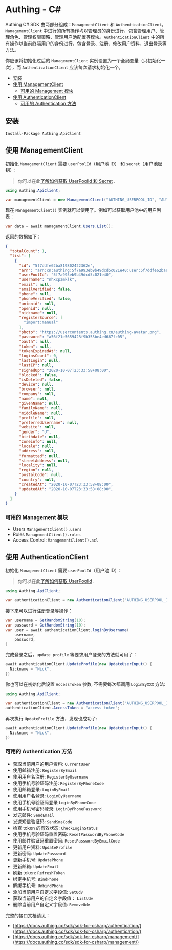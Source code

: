 # Authing - C#

Authing C# SDK 由两部分组成：`ManagementClient` 和 `AuthenticationClient`。`ManagementClient` 中进行的所有操作均以管理员的身份进行，包含管理用户、管理角色、管理权限策略、管理用户池配置等模块。`AuthenticationClient` 中的所有操作以当前终端用户的身份进行，包含登录、注册、修改用户资料、退出登录等方法。

你应该将初始化过后的 `ManagementClient` 实例设置为一个全局变量（只初始化一次），而 `AuthenticationClient` 应该每次请求初始化一个。

- [安装](#安装)
- [使用 ManagementClient](#使用-managementclient)
  - [可用的 Management 模块](#可用的-management-模块)
- [使用 AuthenticationClient](#使用-authenticationclient)
  - [可用的 Authentication 方法](#可用的-authentication-方法)

## 安装

```
Install-Package Authing.ApiClient
```

## 使用 ManagementClient

初始化 `ManagementClient` 需要 `userPoolId`（用户池 ID） 和 `secret`（用户池密钥）:

> 你可以在此[了解如何获取 UserPoolId 和 Secret](https://docs.authing.cn/others/faq.html) .

```csharp
using Authing.ApiClient;

var managementClient = new ManagementClient("AUTHING_USERPOOL_ID", "AUTHING_USERPOOL_SECRET");
```

现在 `ManagementClient()` 实例就可以使用了。例如可以获取用户池中的用户列表：

```csharp
var data = await managementClient.Users.List();
```

返回的数据如下：

```json
{
  "totalCount": 1,
  "list": [
    {
      "id": "5f7ddfe62ba819802422362e",
      "arn": "arn:cn:authing:5f7a993eb9b49dcd5c021e40:user:5f7ddfe62ba819802422362e",
      "userPoolId": "5f7a993eb9b49dcd5c021e40",
      "username": "nhxcpzmklk",
      "email": null,
      "emailVerified": false,
      "phone": null,
      "phoneVerified": false,
      "unionid": null,
      "openid": null,
      "nickname": null,
      "registerSource": [
        "import:manual"
      ],
      "photo": "https://usercontents.authing.cn/authing-avatar.png",
      "password": "a56f21e5659428f9b353be4ed667fc05",
      "oauth": null,
      "token": null,
      "tokenExpiredAt": null,
      "loginsCount": 0,
      "lastLogin": null,
      "lastIP": null,
      "signedUp": "2020-10-07T23:33:58+08:00",
      "blocked": false,
      "isDeleted": false,
      "device": null,
      "browser": null,
      "company": null,
      "name": null,
      "givenName": null,
      "familyName": null,
      "middleName": null,
      "profile": null,
      "preferredUsername": null,
      "website": null,
      "gender": "U",
      "birthdate": null,
      "zoneinfo": null,
      "locale": null,
      "address": null,
      "formatted": null,
      "streetAddress": null,
      "locality": null,
      "region": null,
      "postalCode": null,
      "country": null,
      "createdAt": "2020-10-07T23:33:58+08:00",
      "updatedAt": "2020-10-07T23:33:58+08:00",
    }
  ]
}
```


### 可用的 Management 模块

- Users `ManagementClient().users`
- Roles `ManagementClient().roles`
- Access Control: `ManagementClient().acl`

## 使用 AuthenticationClient

初始化 `ManagementClient` 需要 `userPoolId`（用户池 ID）：

> 你可以在此[了解如何获取 UserPoolId](https://docs.authing.cn/others/faq.html) .


```csharp
using Authing.ApiClient;

var authenticationClient = new AuthenticationClient("AUTHING_USERPOOL_ID");
```

接下来可以进行注册登录等操作：

```csharp
var username = GetRandomString(10);
var password = GetRandomString(10);
var user = await authenticationClient.loginByUsername(
    username,
    password,
)
```

完成登录之后，`update_profile` 等要求用户登录的方法就可用了：

```csharp
await authenticationClient.UpdateProfile(new UpdateUserInput() {
  Nickname = "Nick",
})
```

你也可以在初始化后设置 `AccessToken` 参数, 不需要每次都调用 `LoginByXXX` 方法:

```csharp
using Authing.ApiClient;

var authenticationClient = new AuthenticationClient("AUTHING_USERPOOL_ID");
authenticationClient.AccessToken = "access token";
```

再次执行 `UpdateProfile` 方法，发现也成功了:

```csharp
await authenticationClient.UpdateProfile(new UpdateUserInput() {
  Nickname = "Nick",
})
```

### 可用的 Authentication 方法

- 获取当前用户的用户资料: `CurrentUser`
- 使用邮箱注册: `RegisterByEmail`
- 使用用户名注册: `RegisterByUsername`
- 使用手机号验证码注册: `RegisterByPhoneCode`
- 使用邮箱登录: `LoginByEmail`
- 使用用户名登录: `LoginByUsername`
- 使用手机号验证码登录 `LoginByPhoneCode`
- 使用手机号密码登录: `LoginByPhonePassword`
- 发送邮件: `SendEmail`
- 发送短信验证码: `SendSmsCode`
- 检查 token 的有效状态: `CheckLoginStatus`
- 使用手机号验证码重置密码: `ResetPasswordByPhoneCode`
- 使用邮件验证码重置密码: `ResetPasswordByEmailCode`
- 更新用户资料: `UpdateProfile`
- 更新密码: `UpdatePassword`
- 更新手机号: `UpdatePhone`
- 更新邮箱: `UpdateEmail`
- 刷新 token: `RefreshToken`
- 绑定手机号: `BindPhone`
- 解绑手机号: `UnbindPhone`
- 添加当前用户自定义字段值: `SetUdv`
- 获取当前用户的自定义字段值： `ListUdv`
- 删除当前用户自定义字段值: `RemoveUdv`

完整的接口文档请见：
- [https://docs.authing.co/sdk/sdk-for-csharp/authentication/](https://docs.authing.co/sdk/sdk-for-csharp/authentication/)
- [https://docs.authing.co/sdk/sdk-for-csharp/management/](https://docs.authing.co/sdk/sdk-for-csharp/management/)
